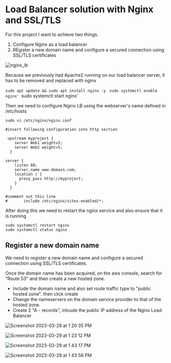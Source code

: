# Load Balancer solution with Nginx and SSL/TLS

For this project I want to achieve two things.

1.  Configure Nginx as a load balancer
2.  REgister a new domain name and configure a secured connection using SSL/TLS certificates

![nginx_lb](https://user-images.githubusercontent.com/1076924/228246734-47da8deb-5d4b-4c35-85f3-22f0dc43d16a.png)


Because we previously had Apache2 running on our load balancer server, it has to be removed and replaced with nginx

`sudo apt update && sudo apt install nginx -y `
`sudo systemctl enable nginx'
`sudo systemctl start nginx'

Then we need to configure Nginx LB using the webserver's name defined in /etc/hosts

`sudo vi /etc/nginx/nginx.conf`

```
#insert following configuration into http section

 upstream myproject {
    server Web1 weight=5;
    server Web2 weight=5;
  }

server {
    listen 80;
    server_name www.domain.com;
    location / {
      proxy_pass http://myproject;
    }
  }

#comment out this line
#       include /etc/nginx/sites-enabled/*;

```
After doing this we need to restart the nginx service and also ensure that it is running

```
sudo systemctl restart nginx
sudo systemctl status nginx
```


## Register a new domain name
We need to register a new domain name and configure a secured connection using SSL/TLS certificates.

Once the domain name has been acquired, on the aws console, search for "Route 53" and then create a new hosted zone.

-  Include the domain name and also set route traffic type to "public hosted zone". then click create
-  Change the nameservers on the domain service provider to that of the hosted zone. 
-  Create 2 "A - records", inlcude the public IP address of the Nginx Load Balancer

![Screenshot 2023-03-29 at 1 20 35 PM](https://user-images.githubusercontent.com/1076924/228619081-858fc761-b33f-4cc6-a9f4-7e208495174e.png)

![Screenshot 2023-03-29 at 1 23 12 PM](https://user-images.githubusercontent.com/1076924/228620497-c5d55c6d-9852-4f38-8b2b-a4de8ee3d93f.png)

![Screenshot 2023-03-29 at 1 43 17 PM](https://user-images.githubusercontent.com/1076924/228620539-5016f05c-2973-4fd7-8d06-c653f1526e15.png)

![Screenshot 2023-03-29 at 1 43 56 PM](https://user-images.githubusercontent.com/1076924/228620580-6c0a40e2-8df3-4db5-b9f2-cb296981f06a.png)



